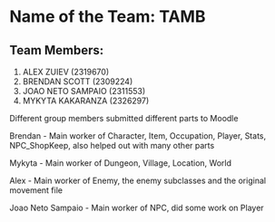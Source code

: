 # Name of the Team: TAMB
## Team Members:
1. ALEX ZUIEV (2319670)
2. BRENDAN SCOTT (2309224)
3. JOAO NETO SAMPAIO (2311553)
4. MYKYTA KAKARANZA (2326297)

Different group members submitted different parts to Moodle

Brendan - Main worker of Character, Item, Occupation, Player, Stats, NPC_ShopKeep, also helped out with many other parts

Mykyta - Main worker of Dungeon, Village, Location, World

Alex - Main worker of Enemy, the enemy subclasses and the original movement file

Joao Neto Sampaio - Main worker of NPC, did some work on Player